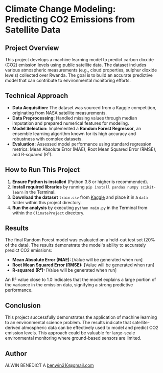 # Climate Change Modeling: Predicting CO2 Emissions from Satellite Data

## Project Overview
This project develops a machine learning model to predict carbon dioxide (CO2) emission levels using public satellite data. The dataset includes various atmospheric measurements (e.g., cloud properties, sulphur dioxide levels) collected over Rwanda. The goal is to build an accurate predictive model that can contribute to environmental monitoring efforts.

## Technical Approach
- **Data Acquisition:** The dataset was sourced from a Kaggle competition, originating from NASA satellite measurements.
- **Data Preprocessing:** Handled missing values through median imputation and prepared numerical features for modeling.
- **Model Selection:** Implemented a **Random Forest Regressor**, an ensemble learning algorithm known for its high accuracy and robustness with complex datasets.
- **Evaluation:** Assessed model performance using standard regression metrics: Mean Absolute Error (MAE), Root Mean Squared Error (RMSE), and R-squared (R²).

## How to Run This Project
1.  **Ensure Python is installed** (Python 3.8 or higher is recommended).
2.  **Install required libraries** by running `pip install pandas numpy scikit-learn` in the Terminal.
3.  **Download the dataset** `train.csv` from [Kaggle](https://www.kaggle.com/competitions/playground-series-s3e20/data) and place it in a `data` folder within this project directory.
4.  **Run the analysis** by executing `python main.py` in the Terminal from within the `ClimateProject` directory.

## Results
The final Random Forest model was evaluated on a held-out test set (20% of the data). The results demonstrate the model's ability to accurately predict CO2 emissions:

- **Mean Absolute Error (MAE):** [Value will be generated when run]
- **Root Mean Squared Error (RMSE):** [Value will be generated when run]
- **R-squared (R²):** [Value will be generated when run]

An R² value close to 1.0 indicates that the model explains a large portion of the variance in the emission data, signifying a strong predictive performance.

## Conclusion
This project successfully demonstrates the application of machine learning to an environmental science problem. The results indicate that satellite-derived atmospheric data can be effectively used to model and predict CO2 emission levels. This approach could be valuable for large-scale environmental monitoring where ground-based sensors are limited.

## Author
ALWIN BENEDICT A
benwin316@gmail.com